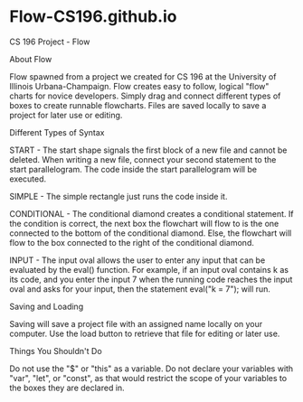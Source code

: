 # Flow-CS196.github.io
CS 196 Project - Flow

About Flow

  Flow spawned from a project we created for CS 196 at the University of Illinois Urbana-Champaign. Flow creates easy to follow, logical "flow" charts for novice developers. Simply drag and connect different types of boxes to create runnable flowcharts. Files are saved locally to save a project for later use or editing. 

Different Types of Syntax

START - The start shape signals the first block of a new file and cannot be deleted. When writing a new file, connect your second statement to the start parallelogram. The code inside the start parallelogram will be executed.

SIMPLE - The simple rectangle just runs the code inside it.

CONDITIONAL - The conditional diamond creates a conditional statement. If the condition is correct, the next box the flowchart will flow to is the one connected to the bottom of the conditional diamond. Else, the flowchart will flow to the box connected to the right of the conditional diamond.

INPUT - The input oval allows the user to enter any input that can be evaluated by the eval() function. For example, if an input oval contains k as its code, and you enter the input 7 when the running code reaches the input oval and asks for your input, then the statement eval("k = 7"); will run.

Saving and Loading

  Saving will save a project file with an assigned name locally on your computer. Use the load button to retrieve that file for editing or later use.
  
Things You Shouldn't Do

  Do not use the "$" or "this" as a variable.
  Do not declare your variables with "var", "let", or "const", as that would restrict the scope of your variables to the boxes they are declared in.
  
